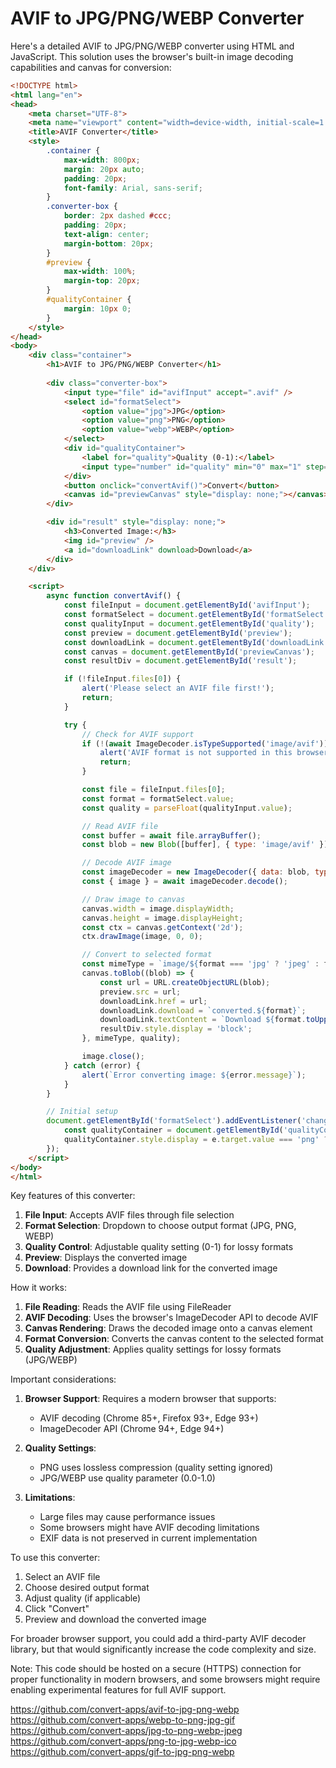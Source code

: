 # AVIF to JPG/PNG/WEBP Converter 
Here's a detailed AVIF to JPG/PNG/WEBP converter using HTML and JavaScript. This solution uses the browser's built-in image decoding capabilities and canvas for conversion:

```html
<!DOCTYPE html>
<html lang="en">
<head>
    <meta charset="UTF-8">
    <meta name="viewport" content="width=device-width, initial-scale=1.0">
    <title>AVIF Converter</title>
    <style>
        .container {
            max-width: 800px;
            margin: 20px auto;
            padding: 20px;
            font-family: Arial, sans-serif;
        }
        .converter-box {
            border: 2px dashed #ccc;
            padding: 20px;
            text-align: center;
            margin-bottom: 20px;
        }
        #preview {
            max-width: 100%;
            margin-top: 20px;
        }
        #qualityContainer {
            margin: 10px 0;
        }
    </style>
</head>
<body>
    <div class="container">
        <h1>AVIF to JPG/PNG/WEBP Converter</h1>
        
        <div class="converter-box">
            <input type="file" id="avifInput" accept=".avif" />
            <select id="formatSelect">
                <option value="jpg">JPG</option>
                <option value="png">PNG</option>
                <option value="webp">WEBP</option>
            </select>
            <div id="qualityContainer">
                <label for="quality">Quality (0-1):</label>
                <input type="number" id="quality" min="0" max="1" step="0.1" value="0.92">
            </div>
            <button onclick="convertAvif()">Convert</button>
            <canvas id="previewCanvas" style="display: none;"></canvas>
        </div>

        <div id="result" style="display: none;">
            <h3>Converted Image:</h3>
            <img id="preview" />
            <a id="downloadLink" download>Download</a>
        </div>
    </div>

    <script>
        async function convertAvif() {
            const fileInput = document.getElementById('avifInput');
            const formatSelect = document.getElementById('formatSelect');
            const qualityInput = document.getElementById('quality');
            const preview = document.getElementById('preview');
            const downloadLink = document.getElementById('downloadLink');
            const canvas = document.getElementById('previewCanvas');
            const resultDiv = document.getElementById('result');

            if (!fileInput.files[0]) {
                alert('Please select an AVIF file first!');
                return;
            }

            try {
                // Check for AVIF support
                if (!(await ImageDecoder.isTypeSupported('image/avif'))) {
                    alert('AVIF format is not supported in this browser');
                    return;
                }

                const file = fileInput.files[0];
                const format = formatSelect.value;
                const quality = parseFloat(qualityInput.value);

                // Read AVIF file
                const buffer = await file.arrayBuffer();
                const blob = new Blob([buffer], { type: 'image/avif' });

                // Decode AVIF image
                const imageDecoder = new ImageDecoder({ data: blob, type: 'image/avif' });
                const { image } = await imageDecoder.decode();

                // Draw image to canvas
                canvas.width = image.displayWidth;
                canvas.height = image.displayHeight;
                const ctx = canvas.getContext('2d');
                ctx.drawImage(image, 0, 0);

                // Convert to selected format
                const mimeType = `image/${format === 'jpg' ? 'jpeg' : format}`;
                canvas.toBlob((blob) => {
                    const url = URL.createObjectURL(blob);
                    preview.src = url;
                    downloadLink.href = url;
                    downloadLink.download = `converted.${format}`;
                    downloadLink.textContent = `Download ${format.toUpperCase()}`;
                    resultDiv.style.display = 'block';
                }, mimeType, quality);

                image.close();
            } catch (error) {
                alert(`Error converting image: ${error.message}`);
            }
        }

        // Initial setup
        document.getElementById('formatSelect').addEventListener('change', (e) => {
            const qualityContainer = document.getElementById('qualityContainer');
            qualityContainer.style.display = e.target.value === 'png' ? 'none' : 'block';
        });
    </script>
</body>
</html>
```

Key features of this converter:

1. **File Input**: Accepts AVIF files through file selection
2. **Format Selection**: Dropdown to choose output format (JPG, PNG, WEBP)
3. **Quality Control**: Adjustable quality setting (0-1) for lossy formats
4. **Preview**: Displays the converted image
5. **Download**: Provides a download link for the converted image

How it works:

1. **File Reading**: Reads the AVIF file using FileReader
2. **AVIF Decoding**: Uses the browser's ImageDecoder API to decode AVIF
3. **Canvas Rendering**: Draws the decoded image onto a canvas element
4. **Format Conversion**: Converts the canvas content to the selected format
5. **Quality Adjustment**: Applies quality settings for lossy formats (JPG/WEBP)

Important considerations:

1. **Browser Support**: Requires a modern browser that supports:
   - AVIF decoding (Chrome 85+, Firefox 93+, Edge 93+)
   - ImageDecoder API (Chrome 94+, Edge 94+)

2. **Quality Settings**:
   - PNG uses lossless compression (quality setting ignored)
   - JPG/WEBP use quality parameter (0.0-1.0)

3. **Limitations**:
   - Large files may cause performance issues
   - Some browsers might have AVIF decoding limitations
   - EXIF data is not preserved in current implementation

To use this converter:

1. Select an AVIF file
2. Choose desired output format
3. Adjust quality (if applicable)
4. Click "Convert"
5. Preview and download the converted image

For broader browser support, you could add a third-party AVIF decoder library, but that would significantly increase the code complexity and size.

Note: This code should be hosted on a secure (HTTPS) connection for proper functionality in modern browsers, and some browsers might require enabling experimental features for full AVIF support.

https://github.com/convert-apps/avif-to-jpg-png-webp
https://github.com/convert-apps/webp-to-png-jpg-gif
https://github.com/convert-apps/jpg-to-png-webp-jpeg
https://github.com/convert-apps/png-to-jpg-webp-ico
https://github.com/convert-apps/gif-to-jpg-png-webp
